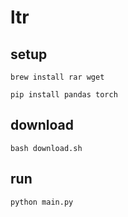# ltr

## setup

```shell
brew install rar wget
```

```shell
pip install pandas torch
```

## download

```shell
bash download.sh
```

## run

```shell
python main.py
```
